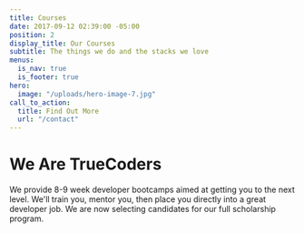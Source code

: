 ```yaml
---
title: Courses
date: 2017-09-12 02:39:00 -05:00
position: 2
display_title: Our Courses
subtitle: The things we do and the stacks we love
menus:
  is_nav: true
  is_footer: true
hero:
  image: "/uploads/hero-image-7.jpg"
call_to_action:
  title: Find Out More
  url: "/contact"
---
```


# We Are TrueCoders

We provide 8-9 week developer bootcamps aimed at getting you to the next level.
We'll train you, mentor you, then place you directly into a great developer job. We are now selecting candidates for our full scholarship program.
